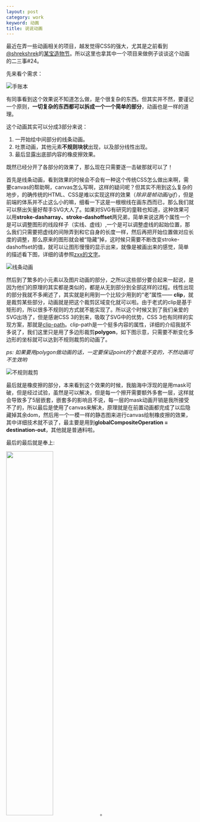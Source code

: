 ```yaml
---
layout: post
category: work
keyword: 动画
title: 说说动画
---
```


最近在弄一些动画相关的项目，越发觉得CSS的强大，尤其是之前看到[@shrekshrek](https://github.com/shrekshrek/css3d-engine)的[某宝造物节](http://show.im20.com.cn/zwj/)。所以这里也拿其中一个项目来做例子谈谈这个动画的二三事#24。

先来看个需求：

![手账本]({{site.assets}}/article/201612/gift.gif)

有同事看到这个效果说不知道怎么做，是个很复杂的东西。但其实并不然，要谨记一个原则，**一切复杂的东西都可以拆成一个一个简单的部分**，动画也是一样的道理。

这个动画其实可以分成3部分来说：

1. 一开始绘中间部分的线条动画。
2. 吐票动画，其他元素**不规则块状**出现，以及部分线性出现。
3. 最后显露出底部内容的橡皮擦效果。

既然已经分开了各部分的效果了，那么现在只需要逐一击破那就可以了！

首先是线条动画，看到效果的时候会不会有一种这个传统CSS怎么做出来啊，需要canvas的帮助啊，canvas怎么写啊，这样的疑问呢？但其实不用到这么复杂的地步，的确传统的HTML、CSS是难以实现这样的效果（*除非是帧动画/gif*），但是前端的体系并不止这么小的嘛，细看一下这是一根根线在画东西而已，那么我们就可以祭出矢量好帮手SVG大人了。如果对SVG有研究的童鞋也知道，这种效果可以用**stroke-dasharray、stroke-dashoffset**两兄弟，简单来说这两个属性一个是可以调整图形的线段样子（实线、虚线）,一个是可以调整虚线的起始位置，那么我们只需要把虚线的间隙弄到和它自身的长度一样，然后再把开始位置做对应长度的调整，那么原来的图形就会被“隐藏”掉，这时候只需要不断改变stroke-dashoffset的值，就可以让图形慢慢的显示出来，就像是被画出来的感觉，简单的描述看下图，详细的请参照[zxx的文字](http://www.zhangxinxu.com/wordpress/2014/04/animateion-line-drawing-svg-path-%E5%8A%A8%E7%94%BB-%E8%B7%AF%E5%BE%84/)。

![线条动画]({{site.assets}}/article/201612/gift-1.jpg)

然后到了繁多的小元素以及图片动画的部分，之所以这些部分要合起来一起说，是因为他们的原理的其实都是类似的，都是从无到部分到全部这样的过程。线性出现的部分我就不多阐述了，其实就是利用到一个比较少用到的“老”属性—— **clip**，就是裁剪某些部分，动画就是把这个裁剪区域变化就可以啦。由于老式的clip是基于矩形的，所以很多不规则的方式就不能实现了。所以这个时候又到了我们亲爱的SVG出场了，但是感谢CSS 3的到来，吸取了SVG中的优势，CSS 3也有同样的实现方案，那就是[clip-path](http://www.w3cplus.com/css3/using-making-sense-of-clip-path.html)。clip-path是一个挺多内容的属性，详细的介绍我就不多说了，我们这里只是用了多边形裁剪**polygon**，如下图示意，只需要不断变化多边形的坐标就可以达到不规则裁剪的动画了。

*ps: 如果要用polygon做动画的话，一定要保证point的个数是不变的，不然动画可不生效哟*

![不规则裁剪]({{site.assets}}/article/201612/gift-2.jpg)

最后就是橡皮擦的部分，本来看到这个效果的时候，我脑海中浮现的是用mask可破，但是经过试验，虽然是可以解决，但是每一个擦开需要额外多套一层，这样就会导致多了5层嵌套，嵌套多的影响且不说，每一层的mask动画开销是我所接受不了的，所以最后是使用了canvas来解决，原理就是在前置动画都完成了以后隐藏掉其余dom，然后用一个一模一样的静态图来进行canvas绘制橡皮擦的效果，其中详细技术就不谈了，最主要是用到**globalCompositeOperation = destination-out**，其他就是普通料啦。

最后的最后就是奉上:

<img src="{{site.assets}}/article/201612/qrcode.png" width="50%" alt="">。